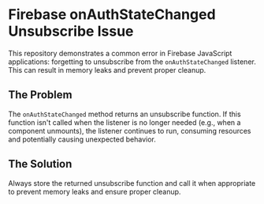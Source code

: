 # Firebase onAuthStateChanged Unsubscribe Issue

This repository demonstrates a common error in Firebase JavaScript applications: forgetting to unsubscribe from the `onAuthStateChanged` listener.  This can result in memory leaks and prevent proper cleanup.

## The Problem
The `onAuthStateChanged` method returns an unsubscribe function.  If this function isn't called when the listener is no longer needed (e.g., when a component unmounts), the listener continues to run, consuming resources and potentially causing unexpected behavior.

## The Solution
Always store the returned unsubscribe function and call it when appropriate to prevent memory leaks and ensure proper cleanup. 